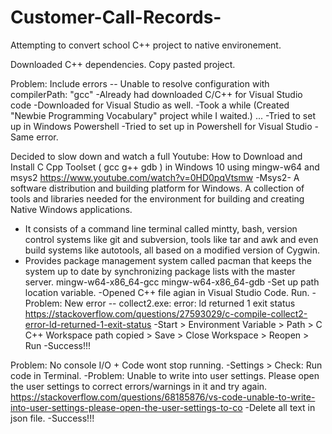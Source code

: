 # Customer-Call-Records-

Attempting to convert school C++ project to native environement.

Downloaded C++ dependencies. 
Copy pasted project. 

Problem: Include errors -- Unable to resolve configuration with compilerPath: "gcc" 
-Already had downloaded C/C++ for Visual Studio code 
-Downloaded for Visual Studio as well. 
-Took a while (Created "Newbie Programming Vocabulary" project while I waited.) ...
-Tried to set up in Windows Powershell 
-Tried to set up in Powershell for Visual Studio
-Same error. 

Decided to slow down and watch a full Youtube: How to Download and Install C Cpp Toolset ( gcc g++ gdb ) in Windows 10 using mingw-w64 and msys2
https://www.youtube.com/watch?v=0HD0pqVtsmw 
-Msys2- A software distribution and building platform for Windows. A collection of tools and libraries needed for the environment for building and creating Native Windows applications.
- It consists of a command line terminal called mintty, bash, version control systems like git and subversion, tools like tar and awk and even build systems like autotools, all based on a modified version of Cygwin.
- Provides package management system called pacman that keeps the system up to date by synchronizing package lists with the master server.
mingw-w64-x86_64-gcc 
mingw-w64-x86_64-gdb
-Set up path location variable. 
-Opened C++ file agian in Visual Studio Code. Run.
-Problem: New error -- collect2.exe: error: ld returned 1 exit status 
https://stackoverflow.com/questions/27593029/c-compile-collect2-error-ld-returned-1-exit-status 
-Start > Environment Variable > Path > C C++ Workspace path copied > Save > Close Workspace > Reopen > Run 
-Success!!! 
 
Problem: No console I/O + Code wont stop running. 
-Settings > Check: Run code in Terminal. 
-Problem: Unable to write into user settings. Please open the user settings to correct errors/warnings in it and try again.
https://stackoverflow.com/questions/68185876/vs-code-unable-to-write-into-user-settings-please-open-the-user-settings-to-co 
-Delete all text in json file. 
-Success!!! 

